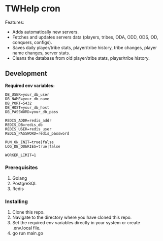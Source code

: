 # TWHelp cron

Features:

- Adds automatically new servers.
- Fetches and updates servers data (players, tribes, ODA, ODD, ODS, OD, conquers, configs).
- Saves daily player/tribe stats, player/tribe history, tribe changes, player name changes, server stats.
- Cleans the database from old player/tribe stats, player/tribe history.

## Development

**Required env variables:**

```
DB_USER=your_db_user
DB_NAME=your_db_name
DB_PORT=5432
DB_HOST=your_db_host
DB_PASSWORD=your_db_pass

REDIS_ADDR=redis_addr
REDIS_DB=redis_db
REDIS_USER=redis_user
REDIS_PASSWORD=redis_password

RUN_ON_INIT=true|false
LOG_DB_QUERIES=true|false

WORKER_LIMIT=1
```

### Prerequisites

1. Golang
2. PostgreSQL
3. Redis

### Installing

1. Clone this repo.
2. Navigate to the directory where you have cloned this repo.
3. Set the required env variables directly in your system or create .env.local file.
4. go run main.go
